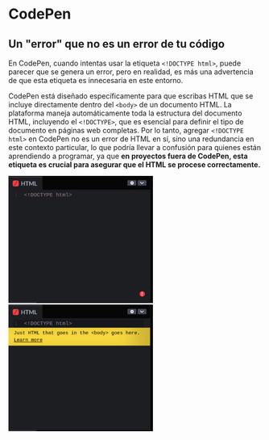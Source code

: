 # CodePen <DOCTYPE html>

## Un "error" que no es un error de tu código

En CodePen, cuando intentas usar la etiqueta `<!DOCTYPE html>`, puede parecer que se genera un error, pero en realidad, es más una advertencia de que esta etiqueta es innecesaria en este entorno. 

CodePen está diseñado específicamente para que escribas HTML que se incluye directamente dentro del `<body>` de un documento HTML. La plataforma maneja automáticamente toda la estructura del documento HTML, incluyendo el `<!DOCTYPE>`, que es esencial para definir el tipo de documento en páginas web completas. Por lo tanto, agregar `<!DOCTYPE html>` en CodePen no es un error de HTML en sí, sino una redundancia en este contexto particular, lo que podría llevar a confusión para quienes están aprendiendo a programar, ya que **en proyectos fuera de CodePen, esta etiqueta es crucial para asegurar que el HTML se procese correctamente.**

<img title="" src="https://raw.githubusercontent.com/Laboratoria/digitaljumpstart-curriculum/main/DEV/00_assets/2024-04-22%2012-36-59.png" alt="" width="287">

<img title="" src="https://raw.githubusercontent.com/Laboratoria/digitaljumpstart-curriculum/main/DEV/00_assets/2024-04-22%2012-37-09.png" alt="" width="287">




